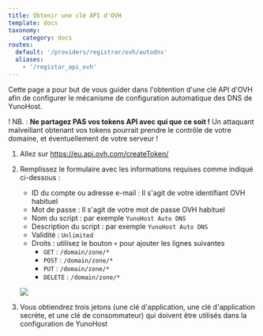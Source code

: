 ```yaml
---
title: Obtenir une clé API d'OVH
template: docs
taxonomy:
    category: docs
routes:
  default: '/providers/registrar/ovh/autodns'
  aliases:
    - '/registar_api_ovh'
---
```


Cette page a pour but de vous guider dans l'obtention d'une clé API d'OVH afin de configurer le mécanisme de configuration automatique des DNS de YunoHost.

! NB. : **Ne partagez PAS vos tokens API avec qui que ce soit !** Un attaquant malveillant obtenant vos tokens pourrait prendre le contrôle de votre domaine, et éventuellement de votre serveur !

1. Allez sur <https://eu.api.ovh.com/createToken/>

2. Remplissez le formulaire avec les informations requises comme indiqué ci-dessous :

    - ID du compte ou adresse e-mail : Il s'agit de votre identifiant OVH habituel
    - Mot de passe : Il s'agit de votre mot de passe OVH habituel
    - Nom du script : par exemple `YunoHost Auto DNS`
    - Description du script : par exemple `YunoHost Auto DNS`
    - Validité : `Unlimited`
    - Droits : utilisez le bouton `+` pour ajouter les lignes suivantes
      - `GET` : `/domain/zone/*`
      - `POST` : `/domain/zone/*`
      - `PUT` : `/domain/zone/*`
      - `DELETE` : `/domain/zone/*`

    ![](image://registrar_api_ovh_1.png?resize=800)

3. Vous obtiendrez trois jetons (une clé d'application, une clé d'application secrète, et une clé de consommateur) qui doivent être utilisés dans la configuration de YunoHost
